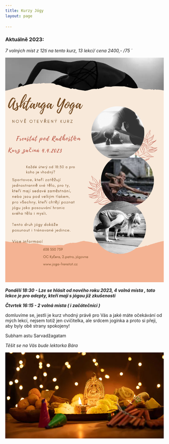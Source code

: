 ```yaml
---
title: Kurzy Jógy
layout: page

---
```

### **Aktuálně 2023:**

_7 volných míst z 12ti na tento kurz, 13 lekcí/ cena 2400,- /75 ´_

![](/uploads/ahtanga-yoga.png)

**_Pondělí 18:30 - Lze se hlásit od nového roku 2023, 4 volná místa , tato lekce je pro adepty, kteří mají s jógou již zkušenosti_**

**_Čtvrtek 16:15 - 2 volná místa ( i začátečníci )_**

domluvíme se, jestli je kurz vhodný právě pro Vás a jaké máte očekávání od mých lekcí, nejsem totiž jen cvičitelka, ale srdcem jogínka a proto si přeji, aby byly obě strany spokojeny!

Subham astu Sarvadžagatam

_Těšit se na Vás bude lektorka Bára_

![](/uploads/diwaliposterimage-1.webp)